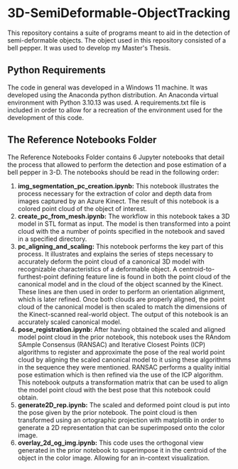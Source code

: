 # 3D-SemiDeformable-ObjectTracking

This repository contains a suite of programs meant to aid in the detection of semi-deformable objects. The object used in this repository consisted of a bell pepper. It was used to develop my Master's Thesis. 

## Python Requirements

The code in general was developed in a Windows 11 machine. It was developed using the Anaconda python distribution. An Anaconda virtual environment with Python 3.10.13 was used. A requirements.txt file is included in order to allow for a recreation of the environment used for the development of this code. 

## The Reference Notebooks Folder

The Reference Notebooks Folder contains 6 Jupyter notebooks that detail the process that allowed to perform the detection and pose estimation of a bell pepper in 3-D. The notebooks should be read in the following order: 

1. **img_segmentation_pc_creation.ipynb:** This notebook illustrates the process necessary for the extraction of color and depth data from images captured by an Azure Kinect. The result of this notebook is a colored point cloud of the object of interest.
2. **create_pc_from_mesh.ipynb:** The workflow in this notebook takes a 3D model in STL format as input. The model is then transformed into a point cloud with the a number of points specified in the notebook and saved in a specified directory.
3. **pc_aligning_and_scaling:** This notebook performs the key part of this process. It illustrates and explains the series of steps necessary to accurately deform the point cloud of a canonical 3D model with recognizable characteristics of a deformable object. A centroid-to-furthest-point defining feature line is found in both the point cloud of the canonical model and in the cloud of the object scanned by the Kinect. These lines are then used in order to perform an orientation alignment, which is later refined. Once both clouds are properly aligned, the point cloud of the canonical model is then scaled to match the dimensions of the Kinect-scanned real-world object. The output of this notebook is an accurately scaled canonical model. 
4. **pose_registration.ipynb:** After having obtained the scaled and aligned model point cloud in the prior notebook, this notebook uses the RAndom SAmple Consensus (RANSAC) and Iterative Closest Points (ICP) algorithms to register and approximate the pose of the real world point cloud by aligning the scaled canonical model to it using these algorithms in the sequence they were mentioned. RANSAC performs a quality initial pose estimation which is then refined via the use of the ICP algorithm. This notebook outputs a transformation matrix that can be used to align the model point cloud with the best pose that this notebook could obtain.
5. **generate2D_rep.ipynb:** The scaled and deformed point cloud is put into the pose given by the prior notebook. The point cloud is then transformed using an ortographic projection with matplotlib in order to generate a 2D representation that can be superimposed onto the color image.
6. **overlay_2d_og_img.ipynb:** This code uses the orthogonal view generated in the prior notebook to superimpose it in the centroid of the object in the color image. Allowing for an in-context visualization.  
